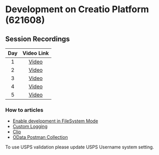 # Development on Creatio Platform (621608)


## Session Recordings
|Day | Video Link |
|:--:|:----------: |
|1|[Video][d1v]||
|2|[Video][d2v]||
|3|[Video][d3v]||
|4|[Video][d4v]||
|5|[Video][d5v]||
<!--
|6|[Video][d6v]||
|7|[Video][d7v]|[Chat][d7c]|
|8|[Video][d8v]||
-->


### How to articles
- [Enable development in FileSystem Mode][fsm]
- [Custom Logging][logger]
- [Clio][clio]
- [OData Postman Collection][postman]

To use USPS validation please update USPS Username system setting.

<!-- ## Feedback
Thank you for having taken development training with me. In order to make this class better, please offer your [feedback][] through feedback form. It is very important for me to know where and how I can improve. -->


<!-- Named Links--->
[d1v]: https://creatio-global.zoom.us/rec/share/3TVEa7VjKqz2ZqC-ebUSx3vaDNPwhVN0Go7-_mrnM3bkLOGK8SZYrOMFuw-4dj62.k8AMbU9Q63MjSrKm?startTime=1610982009000

[d2v]: https://creatio-global.zoom.us/rec/share/No2FfSsqj4nLDEqNPEIm1sRJKgk6cL7n-ySHPXEKytzHgAUE0hCVTQlRGkwUz0do.I0g1zXzHriLjHJ8x?startTime=1613574087000
[d3v]: https://creatio-global.zoom.us/rec/share/DBLTpqBMRFzgqSToda42Rb4RL2tFNF4oObdbAJkP4w_r77iwrJCmeKBVNDuo4dQw.TDS1517UkxafN38K?startTime=1613660470000
[d4v]: https://creatio-global.zoom.us/rec/share/2_Ja_7xRXv-Yc0F67yWauNGaf_GwCZq4kJ4iy0gj58jUHVZ4WHSzY6mzhh27kEg.PFCnQDYaE2PtNWE8?startTime=1613746891000
[d5v]: https://creatio-global.zoom.us/rec/share/1Y8VkDfbPd_FWN2SiopI47fE23-H8_uTmQyLBC9MMx1U48c28-tQKFwKUOW5A7ZF.AunYH4pbLv9vsPey




[feedback]:https://forms.office.com/Pages/ResponsePage.aspx?id=-6Jce0OmhUOLOTaTQnDHFs1n4KjdfnVBtjvFqBN3Vk9UNjRZQVFRQ0E1UDBLMERaMlZUMFVYNzlKTy4u



[fsm]: https://github.com/Academy-Creatio/TrainingProgramm/wiki/Enable-development-in-FileSystem-Mode
[logger]:https://github.com/Academy-Creatio/TrainingProgramm/wiki/Custom-Logging-with-NLog
[clio]:https://github.com/Advance-Technologies-Foundation/clio/blob/master/README.md
[postman]:https://documenter.getpostman.com/view/10204500/SztHX5Qb?version=latest